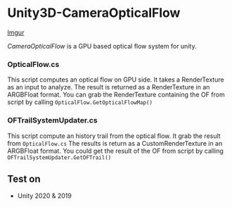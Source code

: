 # Unity3D-CameraOpticalFlow
[Imgur](https://i.imgur.com/m3ZFjz2.gifv)

*CameraOpticalFlow* is a GPU based optical flow system for unity.

### OpticalFlow.cs
This script computes an optical flow on GPU side.
It takes a RenderTexture as an input to analyze.
The result is returned as a RenderTexture in an ARGBFloat format.
You can grab the RenderTexture containing the OF from script by calling ```OpticalFlow.GetOpticalFlowMap()```

### OFTrailSystemUpdater.cs
This script compute an history trail from the optical flow.
It grab the result from ```OpticalFlow.cs```
The results is return as a CustomRenderTexture in an ARGBFloat format.
You could get the result of the OF from script by calling ```OFTrailSystemUpdater.GetOFTrail()```


Test on
-------
* Unity 2020 & 2019
